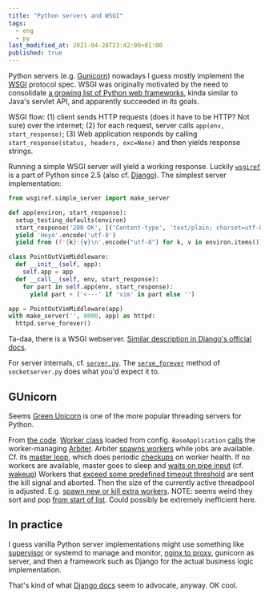 ```yaml
---
title: "Python servers and WSGI"
tags:
  - eng
  - py
last_modified_at: 2021-04-28T23:42:00+01:00
published: true
---
```


Python servers (e.g. [Gunicorn](https://github.com/benoitc/gunicorn/blob/master/gunicorn/app/wsgiapp.py))
nowadays I guess mostly implement the [WSGI](https://wsgi.readthedocs.io/en/latest/what.html)
protocol spec. WSGI was originally motivated by the need to consolidate
[a growing list of Python web frameworks](https://www.python.org/dev/peps/pep-3333/#original-rationale-and-goals-from-pep-333),
kinda similar to Java's servlet API, and apparently succeeded in its goals.

WSGI flow:
(1) client sends HTTP requests (does it have to be HTTP? Not sure) over the
internet; (2) for each request, server calls `app(env, start_response)`; (3)
Web application responds by calling `start_response(status, headers, exc=None)`
and then yields response strings.

Running a simple WSGI server will yield a working response.
Luckily [`wsgiref`](https://docs.python.org/3/library/wsgiref.html)
is a part of Python since 2.5 (also cf. [Django](https://github.com/django/django/blob/6e742dabc95b00ba896434293556adeb4dbaee8a/django/core/servers/basehttp.py)).
The simplest server implementation:

```python
from wsgiref.simple_server import make_server

def app(environ, start_response):
  setup_testing_defaults(environ)
  start_response('200 OK', [('Content-type', 'text/plain; charset=utf-8')])
  yield 'Heyo'.encode('utf-8')
  yield from (f'{k}:{v}\n'.encode("utf-8") for k, v in environ.items())

class PointOutVimMiddleware:
  def __init__(self, app):
    self.app = app
  def __call__(self, env, start_response):
    for part in self.app(env, start_response):
      yield part + ('<---' if 'vim' in part else '')

app = PointOutVimMiddleware(app)
with make_server('', 8000, app) as httpd:
  httpd.serve_forever()
```

Ta-daa, there is a WSGI webserver.
[Similar description in Django's official docs](https://docs.djangoproject.com/en/3.2/howto/deployment/wsgi/).

For server internals, cf. [`server.py`](https://github.com/python/cpython/blob/3cc481b9de43c234889c8010e7da3af7c0f42319/Lib/http/server.py).
The [`serve_forever`](https://github.com/python/cpython/blob/b5711c940f70af89f2b4cf081a3fcd83924f3ae7/Lib/socketserver.py#L215)
method of `socketserver.py` does what you'd expect it to.


## GUnicorn

Seems [Green Unicorn](https://docs.gunicorn.org/en/latest/index.html)
is one of the more popular threading servers for Python.

From [the code](https://github.com/benoitc/gunicorn).
[Worker class](https://github.com/benoitc/gunicorn/blob/cf55d2cec277f220ebd605989ce78ad1bb553c46/gunicorn/config.py#L121)
loaded from config.
`BaseApplication`
[calls](https://github.com/benoitc/gunicorn/blob/cf55d2cec277f220ebd605989ce78ad1bb553c46/gunicorn/app/base.py#L72)
the worker-managing
[Arbiter](https://github.com/benoitc/gunicorn/blob/cf55d2cec277f220ebd605989ce78ad1bb553c46/gunicorn/arbiter.py#L21).
Arbiter [spawns workers](https://github.com/benoitc/gunicorn/blob/cf55d2cec277f220ebd605989ce78ad1bb553c46/gunicorn/arbiter.py#L567)
while jobs are available.
Cf. its [master loop](https://github.com/benoitc/gunicorn/blob/cf55d2cec277f220ebd605989ce78ad1bb553c46/gunicorn/arbiter.py#L196),
which does periodic [checkups](https://github.com/benoitc/gunicorn/blob/cf55d2cec277f220ebd605989ce78ad1bb553c46/gunicorn/arbiter.py#L208)
on worker health.
If no workers are available, master goes to sleep and [waits on pipe input](https://github.com/benoitc/gunicorn/blob/cf55d2cec277f220ebd605989ce78ad1bb553c46/gunicorn/arbiter.py#L351)
(cf. [wakeup](https://github.com/benoitc/gunicorn/blob/cf55d2cec277f220ebd605989ce78ad1bb553c46/gunicorn/arbiter.py#L334))
Workers that [exceed some predefined timeout threshold](https://github.com/benoitc/gunicorn/blob/cf55d2cec277f220ebd605989ce78ad1bb553c46/gunicorn/arbiter.py#L499)
are sent the kill signal and aborted.
Then the size of the currently active threadpool is adjusted.
E.g. [spawn new or kill extra workers](https://github.com/benoitc/gunicorn/blob/cf55d2cec277f220ebd605989ce78ad1bb553c46/gunicorn/arbiter.py#L545).
NOTE: seems weird they sort and pop [from start of list](https://github.com/benoitc/gunicorn/blob/cf55d2cec277f220ebd605989ce78ad1bb553c46/gunicorn/arbiter.py#L554).
Could possibly be extremely inefficient here.


## In practice

I guess vanilla Python server implementations might use something like
[supervisor](http://supervisord.org/introduction.html) or systemd
to manage and monitor,
[nginx to proxy](https://docs.gunicorn.org/en/latest/deploy.html),
gunicorn as server,
and then a framework such as Django for the actual business logic implementation.

That's kind of what [Django docs](https://docs.djangoproject.com/en/3.2/howto/deployment/wsgi/gunicorn/)
seem to advocate, anyway.
OK cool.

